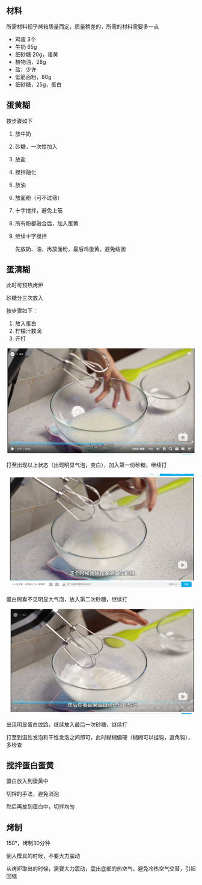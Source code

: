 ## 材料

所需材料视乎烤箱质量而定，质量稍差的，所需的材料需要多一点

- 鸡蛋	3个
- 牛奶     65g
- 细砂糖   20g，蛋黄
- 植物油，28g
- 盐，少许
- 低筋面粉，80g
- 细砂糖，25g，蛋白



## 蛋黄糊

按步骤如下

1. 放牛奶

2. 砂糖，一次性加入

3. 放盐

4. 搅拌融化

5. 放油

6. 放面粉（可不过筛）

7. 十字搅拌，避免上筋

8. 所有粉都融合后，加入蛋黄

9. 继续十字搅拌

   

   先放奶、油，再放面粉，最后鸡蛋黄，避免结团

   

## 蛋清糊

此时可预热烤炉

砂糖分三次放入

按步骤如下：

1. 放入蛋白
2. 柠檬汁数滴
3. 开打

![image-20221112095731486](https://raw.githubusercontent.com/VanniAmor/ImgBed/master/image-20221112095731486.png)

打至出现以上状态（出现明显气泡，变白），加入第一份砂糖，继续打

![image-20221112095911421](https://raw.githubusercontent.com/VanniAmor/ImgBed/master/image-20221112095911421.png)

蛋白糊看不见明显大气泡，放入第二次砂糖，继续打

![image-20221112100105167](https://raw.githubusercontent.com/VanniAmor/ImgBed/master/image-20221112100105167.png)

出现明显蛋白纹路，继续放入最后一次砂糖，继续打



打至到湿性发泡和干性发泡之间即可，此时糊糊偏硬（糊糊可以挂钩，直角钩），多检查

## 搅拌蛋白蛋黄

蛋白放入到蛋黄中

切拌的手法，避免消泡

然后再放到蛋白中，切拌均匀

## 烤制

150°，烤制30分钟

倒入模具的时候，不要大力震动

从烤炉取出的时候，需要大力震动，震出底部的热空气，避免冷热空气交替，引起回缩

